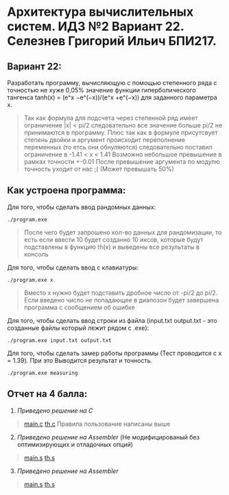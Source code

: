 # Архитектура вычислительных систем. ИДЗ №2 Вариант 22. Селезнев Григорий Ильич БПИ217.

## Вариант 22:
Разработать программу, вычисляющую с помощью степенного ряда с точностью не хуже 0,05% значение функции гиперболического тангенса tanh(x) = (e^x −e^(−x))/(e^x +e^(−x)) для заданного параметра x.
> Так как формула для подсчета через степенной ряд имеет ограничение |x| < pi/2 следовательно все значение больше pi/2 не принимаются в программу.
>  Плюс так как в формуле присутсвует степень двойки и аргумент происходит переполнение переменных (то етсь они обнуляются) следовательно поставил ограничение в -1.41 < x < 1.41
> Возможно небольшое превышение в рамках точности +-0.01
> После превышение аргумента по модулю точность уходит от нас ;( (Может превышать 50%)

## Как устроена программа:
Для того, чтобы сделать ввод рандомных данных:
```
./program.exe
```
> После чего будет запрошено кол-во данных для рандомизации, то есть если ввести 10 будет созданно 10 иксов, которые будут подставлены в функцию th(x) и выведены все результаты в консоль

Для того, чтобы сделать ввод с клавиатуры:
```
./program.exe x
```
> Вместо x нужно будет подставить дробное число от -pi/2 до pi/2. Если введено число не попадающее в диапозон будет завершена программа с сообщением об ошибке

Для того, чтобы сделать ввод строки из файла (input.txt output.txt - это созданные файлы который лежит рядом с .exe):
```
./program.exe input.txt output.txt
```

Для того, чтобы сделать замер работы программы (Тест проводится с x = 1.39). При это Выводится результат и точность.
```
./program.exe measuring
```

## Отчет на 4 балла:
1. *Приведено решение на С*
> [main.c]()
> [th.c]()
> Правила пользование написаны выше

2. *Приведено решение на Assembler* (Не модифицированый без оптимизирующих и отладочных опций)
> [main.s]()
> [th.s]()
3. *Приведено решение на Assembler*
> [main.s]()
> [th.s]()
